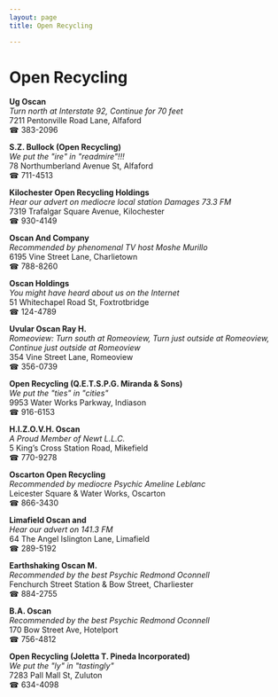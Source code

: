 ```yaml
---
layout: page 
title: Open Recycling

---
```



# Open Recycling


 **Ug Oscan**  
_Turn north at Interstate 92, Continue for 70 feet_  
7211 Pentonville Road Lane, Alfaford  
☎ 383-2096

**S.Z. Bullock (Open Recycling)**  
_We put the "ire" in "readmire"!!!_  
78 Northumberland Avenue St, Alfaford  
☎ 711-4513

**Kilochester Open Recycling Holdings**  
_Hear our advert on mediocre local station Damages 73.3 FM_  
7319 Trafalgar Square Avenue, Kilochester  
☎ 930-4149

**Oscan And Company**  
_Recommended by phenomenal TV host Moshe Murillo_  
6195 Vine Street Lane, Charlietown  
☎ 788-8260

**Oscan Holdings**  
_You might have heard about us on the Internet_  
51 Whitechapel Road St, Foxtrotbridge  
☎ 124-4789

**Uvular Oscan Ray H.**  
_Romeoview: Turn south at Romeoview, Turn just outside at Romeoview, Continue just outside at Romeoview_  
354 Vine Street Lane, Romeoview  
☎ 356-0739

**Open Recycling (Q.E.T.S.P.G. Miranda & Sons)**  
_We put the "ties" in "cities"_  
9953 Water Works Parkway, Indiason  
☎ 916-6153

**H.I.Z.O.V.H. Oscan**  
_A Proud Member of Newt L.L.C._  
5 King’s Cross Station Road, Mikefield  
☎ 770-9278

**Oscarton Open Recycling**  
_Recommended by mediocre Psychic Ameline Leblanc_  
Leicester Square & Water Works, Oscarton  
☎ 866-3430

**Limafield Oscan and**  
_Hear our advert on 141.3 FM_  
64 The Angel Islington Lane, Limafield  
☎ 289-5192

**Earthshaking Oscan M.**  
_Recommended by the best Psychic Redmond Oconnell_  
Fenchurch Street Station & Bow Street, Charliester  
☎ 884-2755

**B.A. Oscan**  
_Recommended by the best Psychic Redmond Oconnell_  
170 Bow Street Ave, Hotelport  
☎ 756-4812

**Open Recycling (Joletta T. Pineda Incorporated)**  
_We put the "ly" in "tastingly"_  
7283 Pall Mall St, Zuluton  
☎ 634-4098

